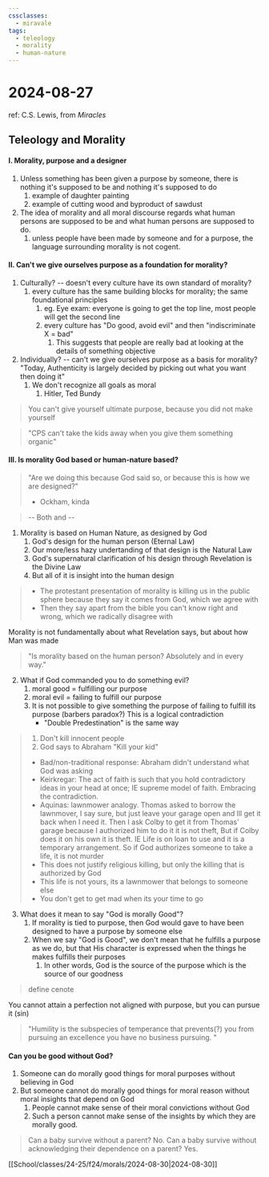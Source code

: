 ```yaml
---
cssclasses:
  - miravale
tags:
  - teleology
  - morality
  - human-nature
---
```

# 2024-08-27
ref: C.S. Lewis, from *Miracles*

## Teleology and Morality

#### I. Morality, purpose and a designer
1. Unless something has been given a purpose by someone, there is nothing
   it's supposed to be and nothing it's supposed to do
    1. example of daughter painting
    2. example of cutting wood and byproduct of sawdust
2. The idea of morality and all moral discourse regards what human persons
   are supposed to be and what human persons are supposed to do.
    1. unless people have been made by someone and for a purpose, the
       language surrounding morality is not cogent.

#### II. Can't we give ourselves purpose as a foundation for morality?
1. Culturally? -- doesn't every culture have its own standard of morality? 
    1. every culture has the same building blocks for morality; the same
       foundational principles
        1. eg. Eye exam: everyone is going to get the top line, most people
           will get the second line
        2. every culture has "Do good, avoid evil" and then "indiscriminate X
           = bad"
           1. This suggests that people are really bad at looking at the
              details of something objective 
2. Individually? -- can't we give ourselves purpose as a basis for morality?
"Today, Authenticity is largely decided by picking out what you want then
doing it"
    1. We don't recognize all goals as moral
        1. Hitler, Ted Bundy

> You can't give yourself ultimate purpose, because you did not make
> yourself

> "CPS can't take the kids away when  you give them something organic"

#### III. Is morality God based or human-nature based?
> "Are we doing this because God said so, or because this is how we are designed?"
> - Ockham, kinda

> -- Both and -- 

1. Morality is based on Human Nature, as designed by God
    1. God's design for the human person (Eternal Law)
    2. Our more/less hazy undertanding of that design is the Natural Law
    3. God's supernatural clarification of his design through Revelation is the
        Divine Law
    4. But all of it is insight into the human design

> - The protestant presentation of morality is killing us in the public sphere
> because they say it comes from God, which we agree with
> - Then they say apart from the bible you can't know right and wrong, which we
> radically disagree with

Morality is not fundamentally about what Revelation says, but about how Man was
made


> "Is morality based on the human person? Absolutely and in every way."

2. What if God commanded you to do something evil?
    1. moral good = fulfilling our purpose
    2. moral evil = failing to fulfill our purpose
    3. It is not possible to give something the purpose of failing to fulfill its
       purpose (barbers paradox?) This is a logical contradiction
       - "Double Predestination" is the same way

> 1. Don't kill innocent people
> 2. God says to Abraham "Kill your kid"
>
> - Bad/non-traditional response: Abraham didn't understand what God was asking
> - Keirkregar: The act of faith is such that you hold contradictory ideas in your
head at once; IE supreme model of faith. Embracing the contradiction.
> - Aquinas: lawnmower analogy. Thomas asked to borrow the lawnmover, I say
sure, but just leave your garage open and Ill get it back when I need it.
Then I ask Colby to get it from Thomas' garage because I authorized him to do it
it is not theft, But if Colby does it on his own it is theft. IE Life is on
loan to use and it is a temporary arrangement. So if God authorizes someone to
take a life, it is not murder
> - This does not justify religious killing, but only the killing that is
authorized by God
> - This life is not yours, its a lawnmower that belongs to someone else
> - You don't get to get mad when its your time to go


3. What does it mean to say "God is morally Good"?
    1. If morality is tied to purpose, then God would gave to have been designed
       to have a purpose by someone else
    2. When we say "God is Good", we don't mean that he fulfills a purpose as
       we do, but that His character is expressed when the things he makes
        fulfills their purposes
        1. In other words, God is the source of the purpose which is the source of
        our goodness

> define cenote

You cannot attain a perfection not aligned with purpose, but you can
pursue it (sin)

> "Humility is the subspecies of temperance that prevents(?) you from pursuing an
> excellence you have no business pursuing. "

#### Can you be good without God?
1. Someone can do morally good things for moral purposes without believing in
   God
2. But someone cannot do morally good things for moral reason without moral
   insights that depend on God
    1. People cannot make sense of their moral convictions without God
    2. Such a person cannot make sense of the insights by which they are morally
       good.

> Can a baby survive without a parent? No. Can a baby survive without
> acknowledging their dependence on a parent? Yes.

[[School/classes/24-25/f24/morals/2024-08-30|2024-08-30]]




















